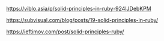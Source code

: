 https://viblo.asia/p/solid-principles-in-ruby-924lJDebKPM

https://subvisual.com/blog/posts/19-solid-principles-in-ruby/

https://ieftimov.com/post/solid-principles-ruby/
